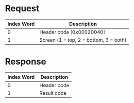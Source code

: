 # Request

| Index Word | Description                            |
|------------|----------------------------------------|
| 0          | Header code \[0x00020040\]             |
| 1          | Screen (1 = top, 2 = bottom, 3 = both) |

# Response

| Index Word | Description |
|------------|-------------|
| 0          | Header code |
| 1          | Result code |